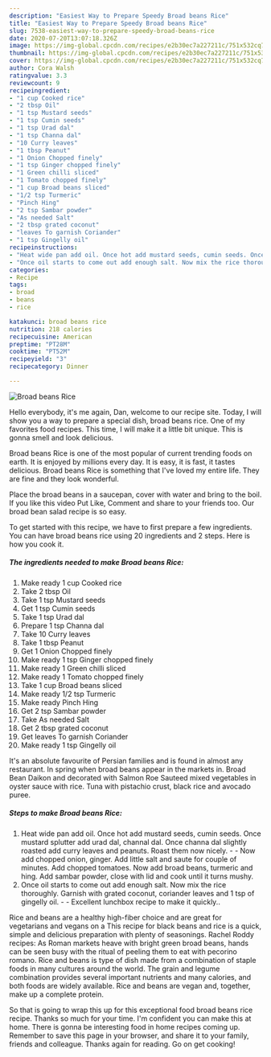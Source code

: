 ```yaml
---
description: "Easiest Way to Prepare Speedy Broad beans Rice"
title: "Easiest Way to Prepare Speedy Broad beans Rice"
slug: 7538-easiest-way-to-prepare-speedy-broad-beans-rice
date: 2020-07-20T13:07:18.326Z
image: https://img-global.cpcdn.com/recipes/e2b30ec7a227211c/751x532cq70/broad-beans-rice-recipe-main-photo.jpg
thumbnail: https://img-global.cpcdn.com/recipes/e2b30ec7a227211c/751x532cq70/broad-beans-rice-recipe-main-photo.jpg
cover: https://img-global.cpcdn.com/recipes/e2b30ec7a227211c/751x532cq70/broad-beans-rice-recipe-main-photo.jpg
author: Cora Walsh
ratingvalue: 3.3
reviewcount: 9
recipeingredient:
- "1 cup Cooked rice"
- "2 tbsp Oil"
- "1 tsp Mustard seeds"
- "1 tsp Cumin seeds"
- "1 tsp Urad dal"
- "1 tsp Channa dal"
- "10 Curry leaves"
- "1 tbsp Peanut"
- "1 Onion Chopped finely"
- "1 tsp Ginger chopped finely"
- "1 Green chilli sliced"
- "1 Tomato chopped finely"
- "1 cup Broad beans sliced"
- "1/2 tsp Turmeric"
- "Pinch Hing"
- "2 tsp Sambar powder"
- "As needed Salt"
- "2 tbsp grated coconut"
- "leaves To garnish Coriander"
- "1 tsp Gingelly oil"
recipeinstructions:
- "Heat wide pan add oil. Once hot add mustard seeds, cumin seeds. Once mustard splutter add urad dal, channal dal. Once channa dal slightly roasted add curry leaves and peanuts. Roast them now nicely.   Now add chopped onion, ginger. Add little salt and saute for couple of minutes. Add chopped tomatoes. Now add broad beans, turmeric and hing. Add sambar powder, close with lid and cook until it turns mushy."
- "Once oil starts to come out add enough salt. Now mix the rice thoroughly. Garnish with grated coconut, coriander leaves and 1 tsp of gingelly oil.  Excellent lunchbox recipe to make it quickly.."
categories:
- Recipe
tags:
- broad
- beans
- rice

katakunci: broad beans rice 
nutrition: 218 calories
recipecuisine: American
preptime: "PT28M"
cooktime: "PT52M"
recipeyield: "3"
recipecategory: Dinner

---
```



![Broad beans Rice](https://img-global.cpcdn.com/recipes/e2b30ec7a227211c/751x532cq70/broad-beans-rice-recipe-main-photo.jpg)

Hello everybody, it's me again, Dan, welcome to our recipe site. Today, I will show you a way to prepare a special dish, broad beans rice. One of my favorites food recipes. This time, I will make it a little bit unique. This is gonna smell and look delicious.

Broad beans Rice is one of the most popular of current trending foods on earth. It is enjoyed by millions every day. It is easy, it is fast, it tastes delicious. Broad beans Rice is something that I've loved my entire life. They are fine and they look wonderful.

Place the broad beans in a saucepan, cover with water and bring to the boil. If you like this video Put Like, Comment and share to your friends too. Our broad bean salad recipe is so easy.


To get started with this recipe, we have to first prepare a few ingredients. You can have broad beans rice using 20 ingredients and 2 steps. Here is how you cook it.

<!--inarticleads1-->

##### The ingredients needed to make Broad beans Rice:

1. Make ready 1 cup Cooked rice
1. Take 2 tbsp Oil
1. Take 1 tsp Mustard seeds
1. Get 1 tsp Cumin seeds
1. Take 1 tsp Urad dal
1. Prepare 1 tsp Channa dal
1. Take 10 Curry leaves
1. Take 1 tbsp Peanut
1. Get 1 Onion Chopped finely
1. Make ready 1 tsp Ginger chopped finely
1. Make ready 1 Green chilli sliced
1. Make ready 1 Tomato chopped finely
1. Take 1 cup Broad beans sliced
1. Make ready 1/2 tsp Turmeric
1. Make ready Pinch Hing
1. Get 2 tsp Sambar powder
1. Take As needed Salt
1. Get 2 tbsp grated coconut
1. Get leaves To garnish Coriander
1. Make ready 1 tsp Gingelly oil


It&#39;s an absolute favourite of Persian families and is found in almost any restaurant. In spring when broad beans appear in the markets in. Broad Bean Daikon and decorated with Salmon Roe Sauteed mixed vegetables in oyster sauce with rice. Tuna with pistachio crust, black rice and avocado puree. 

<!--inarticleads2-->

##### Steps to make Broad beans Rice:

1. Heat wide pan add oil. Once hot add mustard seeds, cumin seeds. Once mustard splutter add urad dal, channal dal. Once channa dal slightly roasted add curry leaves and peanuts. Roast them now nicely.  -  - Now add chopped onion, ginger. Add little salt and saute for couple of minutes. Add chopped tomatoes. Now add broad beans, turmeric and hing. Add sambar powder, close with lid and cook until it turns mushy.
1. Once oil starts to come out add enough salt. Now mix the rice thoroughly. Garnish with grated coconut, coriander leaves and 1 tsp of gingelly oil. -  - Excellent lunchbox recipe to make it quickly..


Rice and beans are a healthy high-fiber choice and are great for vegetarians and vegans on a This recipe for black beans and rice is a quick, simple and delicious preparation with plenty of seasonings. Rachel Roddy recipes: As Roman markets heave with bright green broad beans, hands can be seen busy with the ritual of peeling them to eat with pecorino romano. Rice and beans is type of dish made from a combination of staple foods in many cultures around the world. The grain and legume combination provides several important nutrients and many calories, and both foods are widely available. Rice and beans are vegan and, together, make up a complete protein. 

So that is going to wrap this up for this exceptional food broad beans rice recipe. Thanks so much for your time. I'm confident you can make this at home. There is gonna be interesting food in home recipes coming up. Remember to save this page in your browser, and share it to your family, friends and colleague. Thanks again for reading. Go on get cooking!
